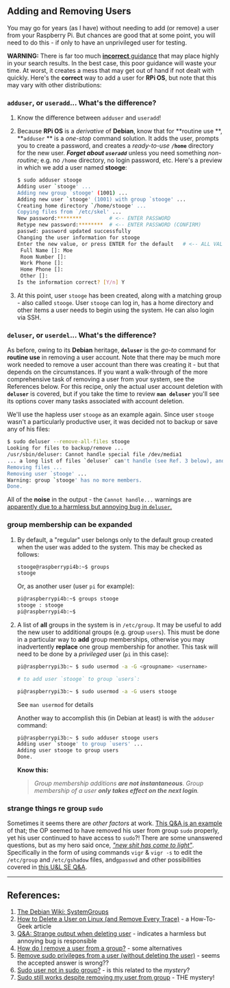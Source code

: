 ## Adding and Removing Users

You may go for years (as I have) without needing to add (or remove) a user from your Raspberry Pi. But chances are good that at some point, you will need to do this - if only to have an unprivileged user for testing. 

**WARNING:** There is far too much [**incorrect** guidance](https://www.tecmint.com/add-users-in-linux/) that may place highly in your search results. In the best case, this poor guidance will waste your time. At worst, it creates a mess that may get out of hand if not dealt with quickly. Here's the **correct** way to add a user for **RPi OS**, but note that this may vary with other distributions:

### `adduser`, or `useradd`... What's the difference?

1. Know the difference between `adduser` and `useradd`! 
2. Because **RPi OS** is a *derivative* of **Debian**, know that for **routine use **,  **`adduser` ** is a *one-stop* command solution. It adds the user, prompts you to create a password, and creates a *ready-to-use* **`/home`** directory for the new user. ***Forget about `useradd`*** unless you need something *non-routine*; e.g. no `/home` directory, no login password, etc. Here's a preview in which we add a user named **stooge**: 

   ```bash
   $ sudo adduser stooge
   Adding user `stooge' ...
   Adding new group `stooge' (1001) ...
   Adding new user `stooge' (1001) with group `stooge' ...
   Creating home directory `/home/stooge' ...
   Copying files from `/etc/skel' ...
   New password:********         # <-- ENTER PASSWORD
   Retype new password:********  # <-- ENTER PASSWORD (CONFIRM)
   passwd: password updated successfully
   Changing the user information for stooge
   Enter the new value, or press ENTER for the default   # <-- ALL VALUES BELOW ARE OPTIONAL
   	Full Name []: Moe
   	Room Number []:
   	Work Phone []:
   	Home Phone []:
   	Other []:
   Is the information correct? [Y/n] Y
   ```

3. At this point, user `stooge` has been created, along with a matching group - also called `stooge`. User `stooge` can log in, has a home directory and other items a user needs to begin using the system. He can also login via SSH. 

### `deluser`, or `userdel`... What's the difference?  

As before, owing to its **Debian** heritage, **`deluser`** is the *go-to* command for **routine use** in removing a user account. Note that there may be much more work needed to remove a user account than there was creating it - but that depends on the circumstances. If you want a walk-through of the more comprehensive task of removing a user from your system, see the References below. For this recipe, only the actual user account deletion with **`deluser`** is covered, but if you take the time to review **`man deluser`** you'll see its options cover many tasks associated with account deletion. 

We'll use the hapless user `stooge` as an example again. Since user `stooge` wasn't a particularly productive user, it was decided not to backup or save any of his files: 

```bash
$ sudo deluser --remove-all-files stooge 
Looking for files to backup/remove ...
/usr/sbin/deluser: Cannot handle special file /dev/media1
... a long list of files `deluser` can't handle (see Ref. 3 below), and finally:
Removing files ...
Removing user `stooge' ...
Warning: group `stooge' has no more members.
Done.
```

All of the **noise** in the output - the `Cannot handle...` warnings are [apparently due to a harmless but annoying bug in `deluser`.](https://askubuntu.com/questions/627646/strange-output-when-deleting-user) 

### group membership can be expanded

1. By default, a "regular" user belongs only to the default group created when the user was added to the system. This may be checked as follows: 

   ```bash
   stooge@raspberrypi4b:~$ groups
   stooge
   ```

   Or, as another user (user `pi` for example): 

   ```bash
   pi@raspberrypi4b:~$ groups stooge
   stooge : stooge
   pi@raspberrypi4b:~$
   ```

2. A list of **all** groups in the system is in `/etc/group`. It may be useful to add the new user to additional groups (e.g. group `users`). This must be done in a particular way to **add** group memberships, otherwise you may inadvertently **replace** one group membership for another. This task will need to be done by a *privileged* user (`pi` in this case): 

   ```bash
   pi@raspberrypi3b:~ $ sudo usermod -a -G <groupname> <username>
   
   # to add user `stooge` to group `users`:
   
   pi@raspberrypi3b:~ $ sudo usermod -a -G users stooge
   ```

   See `man usermod` for details

   Another way to accomplish this (in Debian at least) is with the `adduser` command: 
   
   ```bash
   pi@raspberrypi3b:~ $ sudo adduser stooge users
   Adding user `stooge' to group `users' ...
   Adding user stooge to group users
   Done.
   ```

   **Know this:**
   
   > *Group membership additions **are not instantaneous**. Group membership of a user **only takes effect on the next login**.* 



### strange things re group `sudo` 

Sometimes it seems there are *other factors* at work. [This Q&A is an example](https://raspberrypi.stackexchange.com/a/138020/83790) of that; the OP seemed to have removed his user from group `sudo` properly, yet his user continued to have access to `sudo`?!  There are some unanswered questions, but as my hero said once, [*"new shit has come to light"*](https://www.youtube.com/watch?v=gbIv7W7rhx4). Specifically in the form of using commands `vigr` & `vigr -s` to edit the `/etc/group` and `/etc/gshadow` files, and`gpasswd` and other possibilities covered in [this U&L SE Q&A](https://unix.stackexchange.com/questions/29570/how-do-i-remove-a-user-from-a-group).



---

## References:

1. [The Debian Wiki: SystemGroups](https://wiki.debian.org/SystemGroups) 
2. [How to Delete a User on Linux (and Remove Every Trace)](https://www.howtogeek.com/656549/how-to-delete-a-user-on-linux-and-remove-every-trace/) - a How-To-Geek article 
3. [Q&A: Strange output when deleting user](https://askubuntu.com/questions/627646/strange-output-when-deleting-user) - indicates a harmless but annoying bug is responsible 
4. [How do I remove a user from a group?](https://unix.stackexchange.com/questions/29570/how-do-i-remove-a-user-from-a-group) - some alternatives
5. [Remove sudo privileges from a user (without deleting the user)](https://askubuntu.com/questions/335987/remove-sudo-privileges-from-a-user-without-deleting-the-user) - seems the accepted answer is wrong??
6. [Sudo user not in sudo group?](https://askubuntu.com/questions/828789/sudo-user-not-in-sudo-group) - is this related to the *mystery*?
7. [Sudo still works despite removing my user from group](https://raspberrypi.stackexchange.com/questions/138013/sudo-still-works-despite-removing-my-user-from-group) - THE mystery!